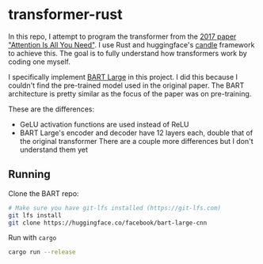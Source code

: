# transformer-rust

In this repo, I attempt to program the transformer from the [2017 paper "Attention Is All You Need"](https://arxiv.org/abs/1706.03762). I use Rust and huggingface's [candle](https://github.com/huggingface/candle) framework to achieve this. The goal is to fully understand how transformers work by coding one myself.

I specifically implement [BART Large](https://huggingface.co/facebook/bart-large-cnn) in this project. I did this because I couldn't find the pre-trained model used in the original paper. The BART architecture is pretty similar as the focus of the paper was on pre-training. 

These are the differences:
- GeLU activation functions are used instead of ReLU
- BART Large's encoder and decoder have 12 layers each, double that of the original transformer
There are a couple more differences but I don't understand them yet

## Running

Clone the BART repo:

```bash
# Make sure you have git-lfs installed (https://git-lfs.com)
git lfs install
git clone https://huggingface.co/facebook/bart-large-cnn
```

Run with `cargo`

```bash
cargo run --release
```
